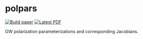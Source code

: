 # polpars

[![Build paper](https://github.com/maxisi/polpars/actions/workflows/paper-maker.yml/badge.svg)](https://github.com/maxisi/polpars/actions/workflows/paper-maker.yml) [![Latest PDF](https://img.shields.io/badge/PDF-latest-orange.svg?style=flat)](https://github.com/maxisi/polpars/blob/main-pdf/polpars.pdf)

GW polarization parameterizations and corresponding Jacobians.
